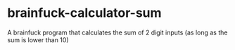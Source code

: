 # brainfuck-calculator-sum
A brainfuck program that calculates the sum of 2 digit inputs (as long as the sum is lower than 10)
